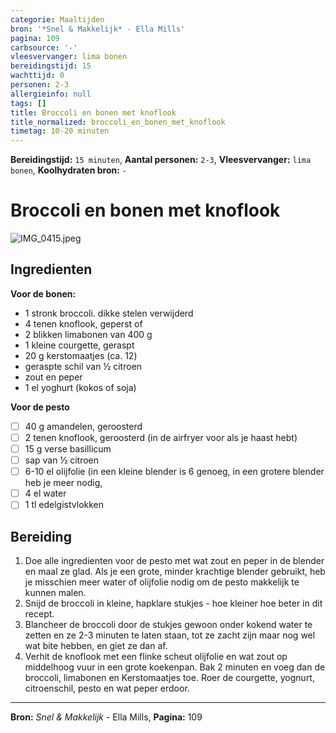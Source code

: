 ```yaml
---
categorie: Maaltijden
bron: '*Snel & Makkelijk* - Ella Mills'
pagina: 109
carbsource: '-'
vleesvervanger: lima bonen
bereidingstijd: 15
wachttijd: 0
personen: 2-3
allergieinfo: null
tags: []
title: Broccoli en bonen met knoflook
title_normalized: broccoli_en_bonen_met_knoflook
timetag: 10-20 minuten
---
```

**Bereidingstijd:** ```15 minuten```, **Aantal personen:** ```2-3```, **Vleesvervanger:** ```lima bonen```, **Koolhydraten bron:** ```-```

# Broccoli en bonen met knoflook

![IMG_0415.jpeg](../../_resources/IMG_0415.jpeg)

## Ingredienten

**Voor de bonen:**

 - 1 stronk broccoli. dikke stelen verwijderd
 - 4 tenen knoflook, geperst of
 - 2 blikken limabonen van 400 g
 - 1 kleine courgette, geraspt
 - 20 g kerstomaatjes (ca. 12)
 - geraspte schil van ½  citroen
 - zout en peper
 - 1 el yoghurt (kokos of soja)

**Voor de pesto**

- [ ] 40 g amandelen, geroosterd
- [ ] 2 tenen knoflook, geroosterd (in de airfryer voor als je haast hebt)
- [ ] 15 g verse basillicum 
- [ ] sap van ½ citroen
- [ ] 6-10 el olijfolie (in een kleine blender is 6 genoeg, in een grotere blender heb je meer nodig,
- [ ] 4 el water
- [ ] 1 tl edelgistvlokken

## Bereiding

1. Doe alle ingredienten voor de pesto met wat zout en peper in de blender en maal ze glad. Als je een grote, minder krachtige blender gebruikt, heb je misschien meer water of olijfolie nodig om de pesto makkelijk te kunnen malen.
2. Snijd de broccoli in kleine, hapklare stukjes - hoe kleiner hoe beter in dit recept.
3. Blancheer de broccoli door de stukjes gewoon onder kokend water te zetten en ze 2-3 minuten te laten staan, tot ze zacht zijn maar nog wel wat bite hebben, en giet ze dan af.
4. Verhit de knoflook met een flinke scheut olijfolie en wat zout op middelhoog vuur in een grote koekenpan. Bak 2 minuten en voeg dan de broccoli, limabonen en Kerstomaatjes toe. Roer de courgette, yognurt, citroenschil, pesto en wat peper erdoor.

***
**Bron:** *Snel & Makkelijk* - Ella Mills, **Pagina:** 109